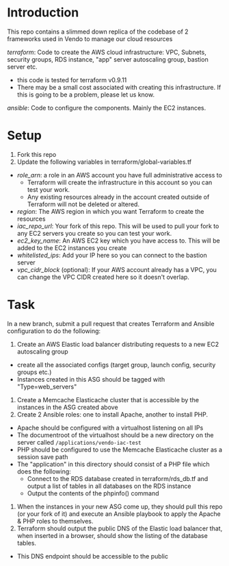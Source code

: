 # Introduction
This repo contains a slimmed down replica of the codebase of 2 frameworks used in Vendo to manage our cloud resources

*terraform*: Code to create the AWS cloud infrastructure: VPC, Subnets, security groups, RDS instance, "app" server autoscaling group, bastion server etc.
  - this code is tested for terraform v0.9.11
  - There may be a small cost associated with creating this infrastructure. If this is going to be a problem, please let us know.

*ansible*: Code to configure the components. Mainly the EC2 instances.

# Setup
1. Fork this repo
1. Update the following variables in terraform/global-variables.tf
  - *role_arn*: a role in an AWS account you have full administrative access to
    - Terraform will create the infrastructure in this account so you can test your work.
    - Any existing resources already in the account created outside of Terraform will not be deleted or altered.
  - *region*: The AWS region in which you want Terraform to create the resources
  - *iac_repo_url*: Your fork of this repo. This will be used to pull your fork to any EC2 servers you create so you can test your work.
  - *ec2_key_name*: An AWS EC2 key which you have access to. This will be added to the EC2 instances you create
  - *whitelisted_ips*: Add your IP here so you can connect to the bastion server
  - *vpc_cidr_block* (optional): If your AWS account already has a VPC, you can change the VPC CIDR created here so it doesn't overlap.

# Task
In a new branch, submit a pull request that creates Terraform and Ansible configuration to do the following:
1. Create an AWS Elastic load balancer distributing requests to a new EC2 autoscaling group
  - create all the associated configs (target group, launch config, security groups etc.)
  - Instances created in this ASG should be tagged with "Type=web_servers"
1. Create a Memcache Elasticache cluster that is accessible by the instances in the ASG created above
1. Create 2 Ansible roles: one to install Apache, another to install PHP.
  - Apache should be configured with a virtualhost listening on all IPs
  - The documentroot of the virtualhost should be a new directory on the server called `/applications/vendo-iac-test`
  - PHP should be configured to use the Memcache Elasticache cluster as a session save path
  - The "application" in this directory should consist of a PHP file which does the following:
    - Connect to the RDS database created in terraform/rds_db.tf and output a list of tables in all databases on the RDS instance
    - Output the contents of the phpinfo() command
1. When the instances in your new ASG come up, they should pull this repo (or your fork of it) and execute an Ansible playbook to apply the Apache & PHP roles to themselves.
1. Terraform should output the public DNS of the Elastic load balancer that, when inserted in a browser, should show the listing of the database tables.
  - This DNS endpoint should be accessible to the public
